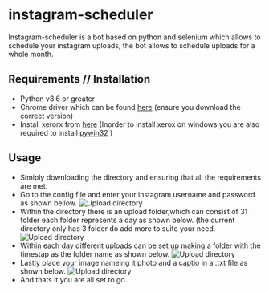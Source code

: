 # instagram-scheduler

Instagram-scheduler is a bot based on python and selenium which allows to schedule your instagram uploads, the bot allows to schedule uploads for a whole month. 
## Requirements // Installation 
* Python v3.6 or greater
* Chrome driver which can be found [here](http://chromedriver.chromium.org/) (ensure you download the correct version)
* Install xerorx from [here](https://pypi.org/project/xerox/) (Inorder to install xerox on windows you are also required to install [pywin32](https://pypi.org/project/pywin32/) )


## Usage
* Simiply downloading the directory and ensuring that all the requirements are met. 
* Go to the config file and enter your instagram username and password as shown bellow.
![Upload directory](https://user-images.githubusercontent.com/35691714/60393016-0a547f00-9b41-11e9-9309-0413edf7a026.png)
* Within the directory there is an upload folder,which can consist of 31 folder each folder represents a day as shown below. (the current directory only has 3 folder do add more to suite your need. 
![Upload directory](https://user-images.githubusercontent.com/35691714/60392966-0c6a0e00-9b40-11e9-8d8a-28cfcf868bf6.png)
* Within each day different uploads can be set up making a folder with the timestap as the folder name as shown below.
![Upload directory](https://user-images.githubusercontent.com/35691714/60392982-679c0080-9b40-11e9-8693-e254c503a443.png)
* Lastly place your image nameing it photo and a captio in a .txt file as shown below.
![Upload directory](https://user-images.githubusercontent.com/35691714/60392990-95814500-9b40-11e9-87ef-4206ee15506a.png)
* And thats it you are all set to go.











